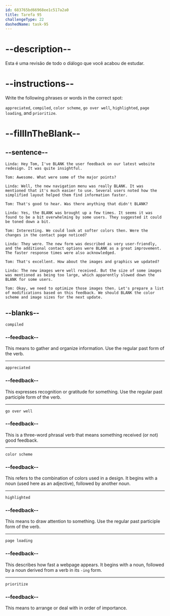 ```yaml
---
id: 683765bd66968ee1c517a2a0
title: Tarefa 95
challengeType: 22
dashedName: task-95
---
```


<!-- REVIEW -->

# --description--

Esta é uma revisão de todo o diálogo que você acabou de estudar.

# --instructions--

Write the following phrases or words in the correct spot:

`appreciated`, `compiled`, `color scheme`, `go over well`, `highlighted`, `page loading`, and `prioritize`.

# --fillInTheBlank--

## --sentence--

`Linda: Hey Tom, I've BLANK the user feedback on our latest website redesign. It was quite insightful.`

`Tom: Awesome. What were some of the major points?`

`Linda: Well, the new navigation menu was really BLANK. It was mentioned that it's much easier to use. Several users noted how the simplified layout helped them find information faster.`

`Tom: That's good to hear. Was there anything that didn't BLANK?`

`Linda: Yes, the BLANK was brought up a few times. It seems it was found to be a bit overwhelming by some users. They suggested it could be toned down a bit.`

`Tom: Interesting. We could look at softer colors then. Were the changes in the contact page noticed?`

`Linda: They were. The new form was described as very user-friendly, and the additional contact options were BLANK as a great improvement. The faster response times were also acknowledged.`

`Tom: That's excellent. How about the images and graphics we updated?`

`Linda: The new images were well received. But the size of some images was mentioned as being too large, which apparently slowed down the BLANK for some users.`

`Tom: Okay, we need to optimize those images then. Let's prepare a list of modifications based on this feedback. We should BLANK the color scheme and image sizes for the next update.`

## --blanks--

`compiled`

### --feedback--

This means to gather and organize information. Use the regular past form of the verb.

---

`appreciated`

### --feedback--

This expresses recognition or gratitude for something. Use the regular past participle form of the verb.

---

`go over well`

### --feedback--

This is a three-word phrasal verb that means something received (or not) good feedback.

---

`color scheme`

### --feedback--

This refers to the combination of colors used in a design. It begins with a noun (used here as an adjective), followed by another noun.

---

`highlighted`

### --feedback--

This means to draw attention to something. Use the regular past participle form of the verb.

---

`page loading`

### --feedback--

This describes how fast a webpage appears. It begins with a noun, followed by a noun derived from a verb in its `-ing` form.

---

`prioritize`

### --feedback--

This means to arrange or deal with in order of importance.
